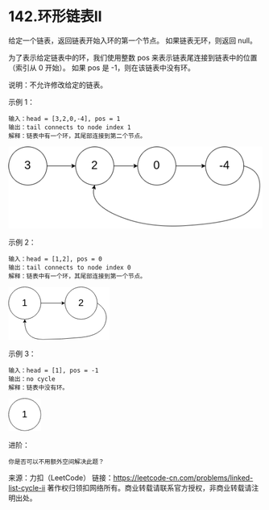 # 142.环形链表II
给定一个链表，返回链表开始入环的第一个节点。 如果链表无环，则返回 null。

为了表示给定链表中的环，我们使用整数 pos 来表示链表尾连接到链表中的位置（索引从 0 开始）。 如果 pos 是 -1，则在该链表中没有环。

说明：不允许修改给定的链表。

示例 1：
```text
输入：head = [3,2,0,-4], pos = 1
输出：tail connects to node index 1
解释：链表中有一个环，其尾部连接到第二个节点。
```
![circularlinkedlist_test1](../../../../../resources/image/circularlinkedlist_test1.png)

示例 2：
```text
输入：head = [1,2], pos = 0
输出：tail connects to node index 0
解释：链表中有一个环，其尾部连接到第一个节点。
```
![circularlinkedlist_test2](../../../../../resources/image/circularlinkedlist_test2.png)

示例 3：
```text
输入：head = [1], pos = -1
输出：no cycle
解释：链表中没有环。
```
![circularlinkedlist_test3](../../../../../resources/image/circularlinkedlist_test3.png)

进阶：

    你是否可以不用额外空间解决此题？

来源：力扣（LeetCode）
链接：https://leetcode-cn.com/problems/linked-list-cycle-ii
著作权归领扣网络所有。商业转载请联系官方授权，非商业转载请注明出处。